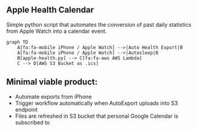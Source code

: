 ## Apple Health Calendar
Simple python script that automates the conversion of past daily statistics from Apple Watch into a calendar event.

```mermaid
graph TD
    A[fa:fa-mobile iPhone / Apple Watch] -->|Auto Health Export|B
    A[fa:fa-mobile iPhone / Apple Watch] -->|Autosleep|B
    B[apple-health.py] --> C[fa:fa-aws AWS Lambda]
    C --> D[AWS S3 Bucket as .ics]
```

## Minimal viable product:
- Automate exports from iPhone
- Trigger workflow automatically when AutoExport uploads into S3 endpoint
- Files are refreshed in S3 bucket that personal Google Calendar is subscribed to